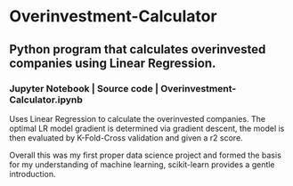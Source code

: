 # Overinvestment-Calculator
## Python program that calculates overinvested companies using Linear Regression.
### Jupyter Notebook | Source code | Overinvestment-Calculator.ipynb

 Uses Linear Regression to calculate the overinvested companies.
 The optimal LR model gradient is determined via gradient descent, the model is then evaluated by K-Fold-Cross validation and given a r2 score.
 
 Overall this was my first proper data science project and formed the basis for my understanding of machine learning, scikit-learn provides a gentle introduction.
